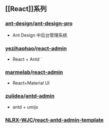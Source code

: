 ## [[React]]系列
### [ant-design](https://github.com/ant-design)/**[ant-design-pro](https://github.com/ant-design/ant-design-pro)**
- Ant Design 中后台管理系统


### [yezihaohao](https://github.com/yezihaohao)/**[react-admin](https://github.com/yezihaohao/react-admin)**
- React + Antd
´
### [marmelab](https://github.com/marmelab)/**[react-admin](https://github.com/marmelab/react-admin)**
- React+Material UI

### [zuiidea](https://github.com/zuiidea)/**[antd-admin](https://github.com/zuiidea/antd-admin)**
- antd + umijs

### [NLRX-WJC](https://github.com/NLRX-WJC)/**[react-antd-admin-template](https://github.com/NLRX-WJC/react-antd-admin-template)**
